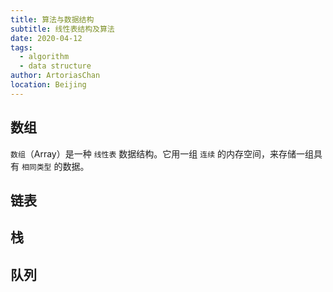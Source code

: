 ```yaml
---
title: 算法与数据结构
subtitle: 线性表结构及算法
date: 2020-04-12
tags:
  - algorithm
  - data structure
author: ArtoriasChan
location: Beijing  
---
```

## 数组
`数组`（Array）是一种 `线性表` 数据结构。它用一组 `连续` 的内存空间，来存储一组具有 `相同类型` 的数据。
## 链表
## 栈
## 队列